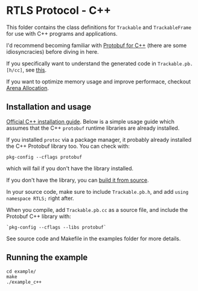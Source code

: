 # RTLS Protocol - C++

This folder contains the class definitions for `Trackable` and `TrackableFrame`
for use with C++ programs and applications.

I'd recommend becoming familiar with [Protobuf for C++](https://developers.google.com/protocol-buffers/docs/cpptutorial)
(there are some idiosyncracies) before diving in here.

If you specifically want to understand the generated code in `Trackable.pb.[h/cc]`, see [this](https://developers.google.com/protocol-buffers/docs/reference/cpp-generated).

If you want to optimize memory usage and improve performace, checkout [Arena Allocation](https://developers.google.com/protocol-buffers/docs/reference/arenas).

## Installation and usage

[Official C++ installation guide](https://github.com/protocolbuffers/protobuf/tree/master/src). Below is a simple usage guide which assumes that the C++ `protobuf` runtime libraries are already installed.

If you installed `protoc` via a package manager, it probably already installed the C++ Protobuf library too.
You can check with:

    pkg-config --cflags protobuf

which will fail if you don't have the library installed.

If you don't have the library, you can [build it from source](https://github.com/protocolbuffers/protobuf/tree/master/src).

In your source code, make sure to include `Trackable.pb.h`, and add `using namespace RTLS;`
right after.

When you compile, add `Trackable.pb.cc` as a source file, and include the Protobuf C++ library with:

    `pkg-config --cflags --libs protobuf`

See source code and Makefile in the examples folder for more details.

## Running the example

    cd example/
    make
    ./example_c++
